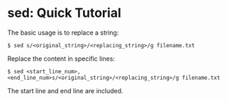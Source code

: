 # sed: Quick Tutorial

The basic usage is to replace a string:

```console
$ sed s/<original_string>/<replacing_string>/g filename.txt
```

Replace the content in specific lines:

```console
$ sed <start_line_num>,<end_line_num>s/<original_string>/<replacing_string>/g filename.txt
```

The start line and end line are included.
